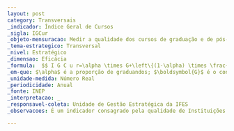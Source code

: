 ```yaml
---
layout: post
category: Transversais
_indicador: Índice Geral de Cursos 
_sigla: IGCur
_objeto-mensuracao: Medir a qualidade dos cursos de graduação e de pós-graduação oferecidos pela IFES
_tema-estrategico: Transversal
_nivel: Estratégico
_dimensao: Eficácia
_formula:  $$ I G C u r=\alpha \times G+\left\{(1-\alpha) \times \frac{\beta}{2}\right\}(M+5)+\left\{\frac{(1-\alpha) \times(1-\beta)}{3}\right\} \times(D+10) $$
_em-que: $\alpha$ é a proporção de graduandos; $\boldsymbol{G}$ é o conceito médio da graduação da IEFS; $\boldsymbol{\beta}$ é a proporção de mestrandos equivalentes; $\boldsymbol{M}$ é o conceito médio do mestrado da IEFS; e $D$ é o conceito médio do doutorado da IEFS.
_unidade-medida: Número Real
_periodicidade: Anual
_fonte: INEP
_interpretacao: _
_responsavel-coleta: Unidade de Gestão Estratégica da IFES
_observacoes: É um indicador consagrado pela qualidade de Instituições Federaisde Ensino Superior (IFES). É amplamente utilizado pelas IFES no Brasil. É a média ponderada dos conceitos dos cursos de graduação e de pós-graduação stricto sensu da Instituição. O conceito da graduação é calculado com base nos Conceitos Preliminares de Cursos (CPC) e o conceito da pós-graduação stricto sensu é calculado a partir de uma conversão dos conceitos fixados pela CAPES. Para ponderar esses conceitos, utiliza-se a distribuição dos alunos da IFES entre os diferentes níveis de ensino (Graduação, Mestrado e Doutorado).

---
```

